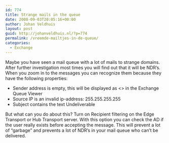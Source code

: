 ```yaml
---
id: 774
title: Strange mails in the queue
date: 2008-09-03T20:05:16+00:00
author: Johan Veldhuis
layout: post
guid: http://johanveldhuis.nl/?p=774
permalink: /vreemde-mailtjes-in-de-queue/
categories:
  - Exchange
---
```

Maybe you have seen a mail queue with a lot of mails to strange domains. After further investigation most times you will find out that it will be NDR&#8217;s. When you zoom in to the messages you can recognize them because they have the following properties:

  * Sender address is empty, this will be displayed as <> in the Exchange Queue Viewer
  * Source IP is an invalid ip-address: 255.255.255.255
  * Subject contains the text Undeliverable

But what can you do about this? Turn on Recipient filtering on the Edge Transport or Hub Transport server. With this option you can check the AD if the user really exists before accepting the message. This will prevent a lot of &#8220;garbage&#8221; and prevents a lot of NDR&#8217;s in your mail queue who can&#8217;t be delivered.